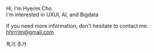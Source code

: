 Hi, I'm Hyerim Cho  
I'm interested in UXUI, AI, and Bigdata  


If you need more information, don't hesitate to contact me. hhrrrim@gmail.com

특기 추가
